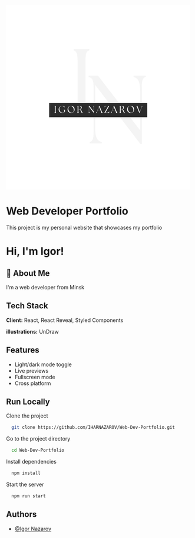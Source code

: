 ![Logo](https://github.com/IHARNAZAROV/IHARNAZAROV/blob/master/2.png)

# Web Developer Portfolio

This project is my personal website that showcases my portfolio

# Hi, I'm Igor!

## 🚀 About Me

I'm a web developer from Minsk

## Tech Stack

**Client:** React, React Reveal, Styled Components

**illustrations:** UnDraw

## Features

- Light/dark mode toggle
- Live previews
- Fullscreen mode
- Cross platform

## Run Locally

Clone the project

```bash
  git clone https://github.com/IHARNAZAROV/Web-Dev-Portfolio.git
```

Go to the project directory

```bash
  cd Web-Dev-Portfolio
```

Install dependencies

```bash
  npm install
```

Start the server

```bash
  npm run start
```

## Authors

- [@Igor Nazarov](https://github.com/IHARNAZAROV)
